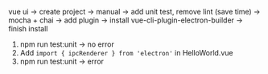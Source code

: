 vue ui -> create project -> manual -> add unit test, remove lint (save time) -> mocha + chai -> add plugin -> install vue-cli-plugin-electron-builder 
-> finish install 

1. npm run test:unit -> no error
2. Add `import { ipcRenderer } from 'electron'` in HelloWorld.vue
3. npm run test:unit -> error
